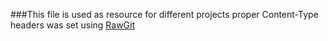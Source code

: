 ###This file is used as resource for different projects
proper Content-Type headers was set using [RawGit](https://rawgit.com/)
